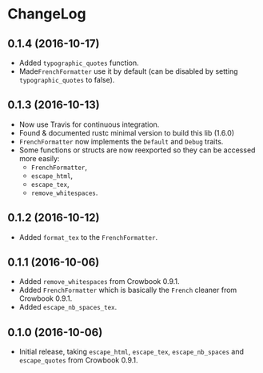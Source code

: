ChangeLog
==========

0.1.4 (2016-10-17)
---------------------
* Added `typographic_quotes` function.
* Made`FrenchFormatter` use it by default (can be disabled by setting 
  `typographic_quotes` to false).

0.1.3 (2016-10-13)
----------------------
* Now use Travis for continuous integration.
* Found & documented rustc minimal version to build this lib (1.6.0)
* `FrenchFormatter` now implements the `Default` and `Debug` traits.
* Some functions or structs are now reexported so they can be accessed
  more easily: 
    * `FrenchFormatter`,
    * `escape_html`,
	* `escape_tex`,
	* `remove_whitespaces`.
	

0.1.2 (2016-10-12)
----------------------
* Added `format_tex` to the `FrenchFormatter`.

	
0.1.1 (2016-10-06)
--------------------
* Added `remove_whitespaces` from Crowbook 0.9.1.
* Added `FrenchFormatter` which is basically the `French` cleaner from
  Crowbook 0.9.1.
* Added `escape_nb_spaces_tex`.

0.1.0 (2016-10-06)
--------------------
* Initial release, taking `escape_html`, `escape_tex`,
  `escape_nb_spaces` and `escape_quotes` from Crowbook 0.9.1.
